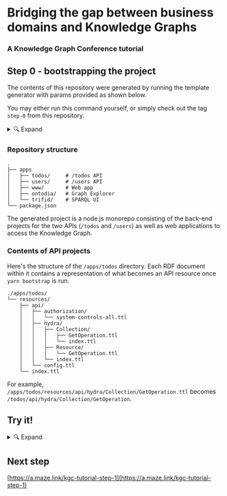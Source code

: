 # Bridging the gap between business domains and Knowledge Graphs
### A Knowledge Graph Conference tutorial

## Step 0 - bootstrapping the project

The contents of this repository were generated by running the template generator with params provided as shown below.

You may either run this command yourself, or simply check out the tag `step-0` from this repository. 

<details>
  <summary>🔍 Expand</summary>

```
➜  projects copier -a .copier-creta.yaml https://github.com/hypermedia-app/creta-project-template.git creta-todos

🎤 Author field for package.jsons
author? Format: str Tomasz Pluskiewicz
🎤 Email field for package.jsons
email? Format: str no-reply@t-code.pl
🎤 Human-readable name
project_name? Format: str Creta TODO example
🎤 Short name (no spaces)
app_name? Format: str creta-todos
🎤 apis? Format: yaml  (Finish with 'Alt+Enter' or 'Esc then Enter')
> - todos
  - users
🎤 Additional vocabularies to insert to the store from vocabulary packages.
⚠️ This must be an array and every entry should be formatted as described on https://creta.hypermedia.app/#/talos?id=additional-vocabularies
💡 For example:
  - "@zazuko/rdf-vocabularies,dash,geo"
  - "@org/vocabularies"
vocabs? Format: yaml  (Finish with 'Alt+Enter' or 'Esc then Enter')
> []
🎤 repository? Format: str https://github.com/hypermedia-app/kgc-hypermedia-app-tutorial
🎤 Any valid node version. Used to run local env and CI
node_version? Format: str 16
🎤 debugger_port? Format: str 46406
```

</details>

### Repository structure

```
.
├── apps
│   ├── todos/     # /todos API
│   ├── users/     # /users API
│   ├── www/       # Web app
│   ├── ontodia/   # Graph Explorer
│   └── trifid/    # SPARQL UI
└── package.json
```

The generated project is a node.js monorepo consisting of the back-end projects for the two APIs (`/todos` and `/users`) as well as web applications to access the Knowledge Graph.

### Contents of API projects

Here's the structure of the `/apps/todos` directory. Each RDF document within it contains a representation of what becomes an API resource once `yarn bootstrap` is run.

```
./apps/todos/
└── resources/
    ├── api/
    │   ├── authorization/
    │   │   └── system-controls-all.ttl
    │   ├── hydra/
    │   │   ├── Collection/
    │   │   │   ├── GetOperation.ttl
    │   │   │   └── index.ttl
    │   │   ├── Resource/
    │   │   │   └── GetOperation.ttl
    │   │   └── index.ttl
    │   └── config.ttl        
    └── index.ttl
```

For example, `/apps/todos/resources/api/hydra/Collection/GetOperation.ttl` becomes `/todos/api/hydra/Collection/GetOperation`.


## Try it!

<details>
  <summary>🔍 Expand</summary>

```
lando start
yarn bootstrap
curl https://creta-todos.lndo.site/users/api -H accept:text/turtle
```

</details>

## Next step

[https://a.maze.link/kgc-tutorial-step-1](https://a.maze.link/kgc-tutorial-step-1)

